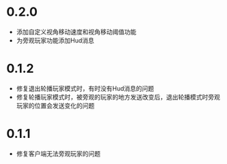 # 0.2.0

- 添加自定义视角移动速度和视角移动阈值功能
- 为旁观玩家功能添加Hud消息

# 0.1.2

- 修复退出轮播玩家模式时，有时没有Hud消息的问题
- 修复轮播玩家模式时，被旁观的玩家的地方发送改变后，退出轮播模式时旁观玩家的位置会发送变化的问题

# 0.1.1

- 修复客户端无法旁观玩家的问题